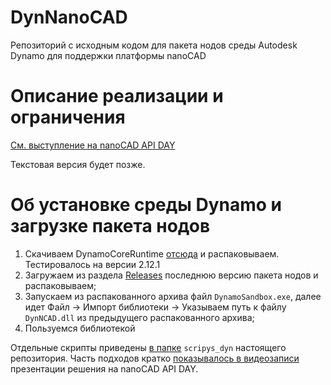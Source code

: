 # DynNanoCAD
Репозиторий с исходным кодом для пакета нодов среды Autodesk Dynamo для поддержки платформы nanoCAD

# Описание реализации и ограничения
[См. выступление на nanoCAD API DAY](https://www.youtube.com/watch?v=eKz8k2Lr-rc&t=19357s)

Текстовая версия будет позже.

# Об установке среды Dynamo и загрузке пакета нодов

1. Скачиваем DynamoCoreRuntime [отсюда](https://dynamobuilds.com) и распаковываем. Тестировалось на версии 2.12.1 
2. Загружаем из раздела [Releases](https://github.com/GeorgGrebenyuk/DynNanoCAD/releases) последнюю версию пакета нодов и распаковываем; 
3. Запускаем из распакованного архива файл `DynamoSandbox.exe`, далее идет Файл -> Импорт библиотеки -> Указываем путь к файлу `DynNCAD.dll` из предыдущего распакованного архива;
4. Пользуемся библиотекой

Отдельные скрипты приведены [в папке](https://github.com/GeorgGrebenyuk/DynNanoCAD/tree/main/scripts_dyn) `scripys_dyn` настоящего репозитория. Часть подходов кратко [показывалось в видеозаписи](https://www.youtube.com/watch?v=eKz8k2Lr-rc&t=19357s) презентации решения на nanoCAD API DAY. 
